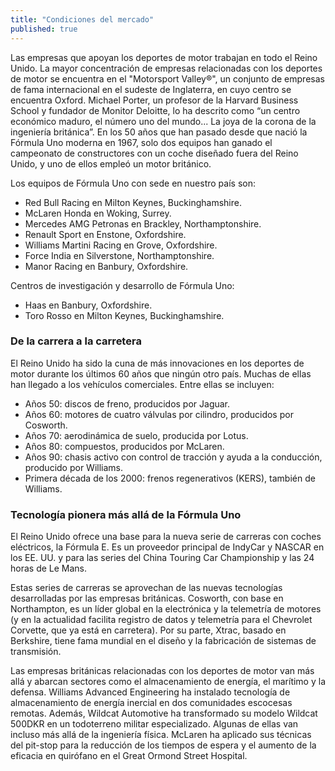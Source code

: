 ```yaml
---
title: "Condiciones del mercado"
published: true
---
```


Las empresas que apoyan los deportes de motor trabajan en todo el Reino Unido. La mayor concentración de empresas relacionadas con los deportes de motor se encuentra en el "Motorsport Valley®", un conjunto de empresas de fama internacional en el sudeste de Inglaterra, en cuyo centro se encuentra Oxford. Michael Porter, un profesor de la Harvard Business School y fundador de Monitor Deloitte, lo ha descrito como “un centro económico maduro, el número uno del mundo... La joya de la corona de la ingeniería británica”. 
En los 50 años que han pasado desde que nació la Fórmula Uno moderna en 1967, solo dos equipos han ganado el campeonato de constructores con un coche diseñado fuera del Reino Unido, y uno de ellos empleó un motor británico. 

Los equipos de Fórmula Uno con sede en nuestro país son: 

- Red Bull Racing en Milton Keynes, Buckinghamshire.
- McLaren Honda en Woking, Surrey.
- Mercedes AMG Petronas en Brackley, Northamptonshire.
- Renault Sport en Enstone, Oxfordshire.
- Williams Martini Racing en Grove, Oxfordshire.
- Force India en Silverstone, Northamptonshire.
- Manor Racing en Banbury, Oxfordshire.

Centros de investigación y desarrollo de Fórmula Uno:

- Haas en Banbury, Oxfordshire.
- Toro Rosso en Milton Keynes, Buckinghamshire.

### De la carrera a la carretera

El Reino Unido ha sido la cuna de más innovaciones en los deportes de motor durante los últimos 60 años que ningún otro país. Muchas de ellas han llegado a los vehículos comerciales.  Entre ellas se incluyen:

- Años 50: discos de freno, producidos por Jaguar.
- Años 60: motores de cuatro válvulas por cilindro, producidos por Cosworth.
- Años 70: aerodinámica de suelo, producida por Lotus.
- Años 80: compuestos, producidos por McLaren.
- Años 90: chasis activo con control de tracción y ayuda a la conducción, producido por Williams.
- Primera década de los 2000: frenos regenerativos (KERS), también de Williams.

### Tecnología pionera más allá de la Fórmula Uno

El Reino Unido ofrece una base para la nueva serie de carreras con coches eléctricos, la Fórmula E. Es un proveedor principal de IndyCar y NASCAR en los EE. UU. y para las series del China Touring Car Championship y las 24 horas de Le Mans. 

Estas series de carreras se aprovechan de las nuevas tecnologías desarrolladas por las empresas británicas. Cosworth, con base en Northampton, es un líder global en la electrónica y la telemetría de motores (y en la actualidad facilita registro de datos y telemetría para el Chevrolet Corvette, que ya está en carretera).  Por su parte, Xtrac, basado en Berkshire, tiene fama mundial en el diseño y la fabricación de sistemas de transmisión. 

Las empresas británicas relacionadas con los deportes de motor van más allá y abarcan sectores como el almacenamiento de energía, el marítimo y la defensa. Williams Advanced Engineering ha instalado tecnología de almacenamiento de energía inercial en dos comunidades escocesas remotas. Además, Wildcat Automotive ha transformado su modelo Wildcat 500DKR en un todoterreno militar especializado.
Algunas de ellas van incluso más allá de la ingeniería física. McLaren ha aplicado sus técnicas del pit-stop para la reducción de los tiempos de espera y el aumento de la eficacia en quirófano en el Great Ormond Street Hospital. 
